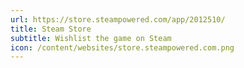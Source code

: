 ```yaml
---
url: https://store.steampowered.com/app/2012510/
title: Steam Store
subtitle: Wishlist the game on Steam
icon: /content/websites/store.steampowered.com.png
---
```

